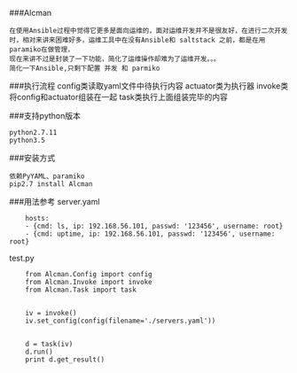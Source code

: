 ###Alcman

    在使用Ansible过程中觉得它更多是面向运维的，面对运维开发并不是很友好，在进行二次开发时，相对来讲来困难好多，运维工具中在没有Ansible和 saltstack 之前，都是在用paramiko在做管理，
    现在来讲不过是封装了一下功能，简化了运维操作却难为了运维开发。。。
    简化一下Ansible,只剩下配置 并发 和 parmiko 


###执行流程
    config类读取yaml文件中待执行内容
    actuator类为执行器
    invoke类将config和actuator组装在一起
    task类执行上面组装完毕的内容

###支持python版本

    python2.7.11
    python3.5 



###安装方式

    依赖PyYAML、paramiko
    pip2.7 install Alcman

###用法参考
server.yaml
```
    hosts:
    - {cmd: ls, ip: 192.168.56.101, passwd: '123456', username: root}
    - {cmd: uptime, ip: 192.168.56.101, passwd: '123456', username: root}
```

test.py
```
    from Alcman.Config import config
    from Alcman.Invoke import invoke
    from Alcman.Task import task


    iv = invoke()
    iv.set_config(config(filename='./servers.yaml'))


    d = task(iv)
    d.run()
    print d.get_result()
```


